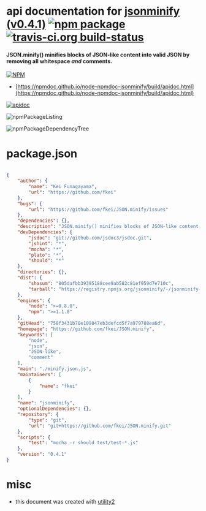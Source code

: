 # api documentation for  [jsonminify (v0.4.1)](https://github.com/fkei/JSON.minify)  [![npm package](https://img.shields.io/npm/v/npmdoc-jsonminify.svg?style=flat-square)](https://www.npmjs.org/package/npmdoc-jsonminify) [![travis-ci.org build-status](https://api.travis-ci.org/npmdoc/node-npmdoc-jsonminify.svg)](https://travis-ci.org/npmdoc/node-npmdoc-jsonminify)
#### JSON.minify() minifies blocks of JSON-like content into valid JSON by removing all whitespace *and* comments.

[![NPM](https://nodei.co/npm/jsonminify.png?downloads=true&downloadRank=true&stars=true)](https://www.npmjs.com/package/jsonminify)

- [https://npmdoc.github.io/node-npmdoc-jsonminify/build/apidoc.html](https://npmdoc.github.io/node-npmdoc-jsonminify/build/apidoc.html)

[![apidoc](https://npmdoc.github.io/node-npmdoc-jsonminify/build/screenCapture.buildCi.browser.%252Ftmp%252Fbuild%252Fapidoc.html.png)](https://npmdoc.github.io/node-npmdoc-jsonminify/build/apidoc.html)

![npmPackageListing](https://npmdoc.github.io/node-npmdoc-jsonminify/build/screenCapture.npmPackageListing.svg)

![npmPackageDependencyTree](https://npmdoc.github.io/node-npmdoc-jsonminify/build/screenCapture.npmPackageDependencyTree.svg)



# package.json

```json

{
    "author": {
        "name": "Kei Funagayama",
        "url": "https://github.com/fkei"
    },
    "bugs": {
        "url": "https://github.com/fkei/JSON.minify/issues"
    },
    "dependencies": {},
    "description": "JSON.minify() minifies blocks of JSON-like content into valid JSON by removing all whitespace *and* comments.",
    "devDependencies": {
        "jsdoc": "git://github.com/jsdoc3/jsdoc.git",
        "jshint": "*",
        "mocha": "*",
        "plato": "*",
        "should": "*"
    },
    "directories": {},
    "dist": {
        "shasum": "805dafbb39395188cee9ab582c81ef959d7e710c",
        "tarball": "https://registry.npmjs.org/jsonminify/-/jsonminify-0.4.1.tgz"
    },
    "engines": {
        "node": ">=0.8.0",
        "npm": ">=1.1.0"
    },
    "gitHead": "758f3431b70e109847eb3defcd5f7a979788ea6d",
    "homepage": "https://github.com/fkei/JSON.minify",
    "keywords": [
        "node",
        "json",
        "JSON-like",
        "comment"
    ],
    "main": "./minify.json.js",
    "maintainers": [
        {
            "name": "fkei"
        }
    ],
    "name": "jsonminify",
    "optionalDependencies": {},
    "repository": {
        "type": "git",
        "url": "git+https://github.com/fkei/JSON.minify.git"
    },
    "scripts": {
        "test": "mocha -r should test/test-*.js"
    },
    "version": "0.4.1"
}
```



# misc
- this document was created with [utility2](https://github.com/kaizhu256/node-utility2)
